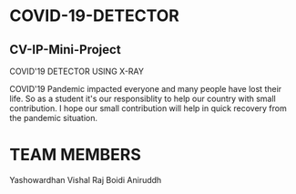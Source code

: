 # COVID-19-DETECTOR
## CV-IP-Mini-Project

COVID'19 DETECTOR USING X-RAY 

COVID'19 Pandemic impacted everyone and many people have lost their life. So as a student it's our responsiblity to help our country with small contribution. I hope our small contribution will help in quick recovery from the pandemic situation.  

# TEAM MEMBERS

Yashowardhan 
Vishal Raj 
Boidi Aniruddh
